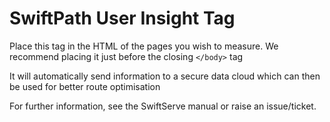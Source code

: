SwiftPath User Insight Tag
=======================

Place this tag in the HTML of the pages you wish to measure. We recommend placing it just before the closing `</body>` tag

It will automatically send information to a secure data cloud which can then be used for better route optimisation

For further information, see the SwiftServe manual or raise an issue/ticket.
